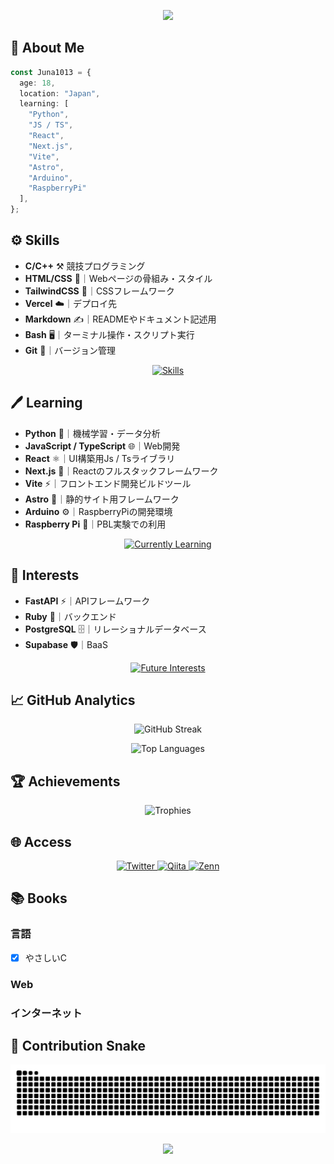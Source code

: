 <p align="center">
  <img src="https://capsule-render.vercel.app/api?text=Hi👋%20I'm%20Juna1013&animation=fadeIn&type=waving&color=gradient&height=128&fontSize=64&customColorList=2"/>
</p>

## 📒 About Me

```typescript
const Juna1013 = {
  age: 18,
  location: "Japan",
  learning: [
    "Python",
    "JS / TS",
    "React",
    "Next.js",
    "Vite",
    "Astro",
    "Arduino",
    "RaspberryPi"
  ],
};
```

## ⚙ Skills

- **C/C++** ⚒️ 競技プログラミング
- **HTML/CSS** 📄｜Webページの骨組み・スタイル
- **TailwindCSS** 🎨｜CSSフレームワーク
- **Vercel** ☁️｜デプロイ先
- **Markdown** ✍️｜READMEやドキュメント記述用
- **Bash** 🖥️｜ターミナル操作・スクリプト実行
- **Git** 🔧｜バージョン管理

<p align="center">
  <a href="https://skillicons.dev">
    <img src="https://skillicons.dev/icons?i=c,cpp,html,css,tailwindcss,vercel,markdown,bash,git" alt="Skills" /></br>
  </a>
</p>

## 🖊 Learning

- **Python** 🧠｜機械学習・データ分析
- **JavaScript / TypeScript** 🌐｜Web開発
- **React** ⚛️｜UI構築用Js / Tsライブラリ
- **Next.js** 🚀｜Reactのフルスタックフレームワーク
- **Vite** ⚡｜フロントエンド開発ビルドツール
- **Astro** 🌌｜静的サイト用フレームワーク
- **Arduino** ⚙️｜RaspberryPiの開発環境
- **Raspberry Pi** 🍓｜PBL実験での利用

<p align="center">
  <a href="https://skillicons.dev">
    <img src="https://skillicons.dev/icons?i=python,javascript,typescript,react,nextjs,vite,astro,arduino,raspberrypi" alt="Currently Learning" /></br>
  </a>
</p>

## 🌟 Interests

- **FastAPI** ⚡｜APIフレームワーク
- **Ruby** 💎｜バックエンド
- **PostgreSQL** 🗄️｜リレーショナルデータベース
- **Supabase** 🛡️｜BaaS

<p align="center">
  <a href="https://skillicons.dev">
    <img src="https://skillicons.dev/icons?i=fastapi,ruby,postgresql,supabase" alt="Future Interests" />
  </a>
</p>

## 📈 GitHub Analytics

<p align="center">
  <img src="https://streak-stats.demolab.com?user=Juna1013&theme=ocean-gradient&hide_border=true&date_format=%5BY%20%5DM%20j&card_width=640&card_height=195" alt="GitHub Streak" />
</p>

<p align="center">
  <img src="https://github-readme-stats.vercel.app/api/top-langs/?username=Juna1013&hide=jupyter%20notebook&layout=compact" alt="Top Languages" />
</p>

## 🏆 Achievements

<p align="center">
  <img src="https://github-profile-trophy.vercel.app/?username=Juna1013&theme=dracula&no-frame=true&column=4&margin-w=16&margin-h=16" alt="Trophies" />
</p>

## 🌐 Access

<p align="center">
  <a href="https://twitter.com/juna1013_">
    <img src="https://img.shields.io/badge/X-000000.svg?style=for-the-badge&logo=X&logoColor=white" alt="Twitter" />
  </a>
  <a href="https://qiita.com/Juna1013">
    <img src="https://img.shields.io/badge/Qiita-55C500.svg?style=for-the-badge&logo=qiita&logoColor=white" alt="Qiita" />
  </a>
  <a href="https://zenn.dev/jun1013">
    <img src="https://img.shields.io/badge/Zenn-3EA8FF.svg?style=for-the-badge&logo=zenn&logoColor=white" alt="Zenn" />
  </a>
</p>

## 📚 Books
### 言語
- [x] やさしいC

### Web

### インターネット

## 🐍 Contribution Snake

<p align="center">
  <picture>
    <source media="(prefers-color-scheme: dark)" srcset="https://raw.githubusercontent.com/Juna1013/Juna1013/output/github-contribution-grid-snake-dark.svg" />
    <source media="(prefers-color-scheme: light)" srcset="https://raw.githubusercontent.com/Juna1013/Juna1013/output/github-contribution-grid-snake.svg" />
    <img alt="GitHub Contribution Snake" src="https://raw.githubusercontent.com/Juna1013/Juna1013/output/github-contribution-grid-snake.svg" />
  </picture>
</p>

<p align="center">
  <img src="https://capsule-render.vercel.app/api?type=waving&color=gradient&customColorList=0,2,2,5,30&height=100&section=footer" />
</p>
